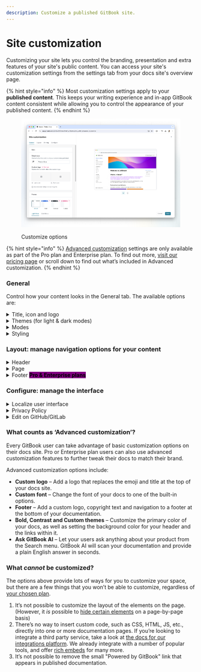```yaml
---
description: Customize a published GitBook site.
---
```


# Site customization

Customizing your site lets you control the branding, presentation and extra features of your site's public content. You can access your site's customization settings from the settings tab from your docs site's overview page.

{% hint style="info" %}
Most customization settings apply to your **published content**. This keeps your writing experience and in-app GitBook content consistent while allowing you to control the appearance of your published content.
{% endhint %}

<figure><img src="../../.gitbook/assets/customize-options.png" alt=""><figcaption><p>Customize options</p></figcaption></figure>

{% hint style="info" %}
[Advanced customization](space-customization.md#what-counts-as-advanced-customization) settings are only available as part of the Pro plan and Enterprise plan. To find out more, [visit our pricing page](https://www.gitbook.com/pricing) or scroll down to find out what’s included in Advanced customization.
{% endhint %}

### General

Control how your content looks in the General tab. The available options are:

<details>

<summary>Title, icon and logo</summary>

**Title**\
You can set any title you choose for your space. Note: this setting will only affect the title that displays _in the published documentation_. If you want to edit the title in the GitBook app, close the customize menu and edit it at the top of the space.

**Icon**\
You can set an emoji, or upload an icon of your own. Note: this setting will only affect the icon that displays _in the published documentation_ and it’ll also be used as the favicon for the page. If you want to edit the icon used within the GitBook app, close the customize section and click on the icon at the top of the space.

**Custom logo  **<mark style="background-color:purple;">**Pro & Enterprise plans**</mark> \
You can replace _both_ the published space’s title and icon with a custom logo so that your documentation better reflects your own branding — and, you can upload two versions: one for light mode, and one for dark mode.&#x20;

#### What’s the difference between the icon and logo options?

The icon setting lets you upload a small, 132x132px image, which will appear _alongside_ your space title. The custom logo option lets you upload a larger image (we recommend at least 600px wide), which will completely replace any icon and title you’ve set.

</details>

<details>

<summary>Themes (for light &#x26; dark modes)</summary>

Themes let you customize the color scheme of your published content for both light and dark mode. While you can use any colors you like, it’s important to keep accessibility in mind and choose something with good contrast so your content is easy to read.

**Default theme**\
All spaces have access to this theme, where the header background color will be aligned with the background color for the rest of the space.

**Bold theme  **<mark style="background-color:purple;">**Pro & Enterprise plans**</mark> \
The bold theme uses the primary color as the header background color.

**Contrast theme**  <mark style="background-color:purple;">**Pro & Enterprise plans**</mark> \
The contrast theme has a dark header background color in light mode, and a light header background color in dark mode.

**Custom theme  **<mark style="background-color:purple;">**Pro & Enterprise plans**</mark> \
The custom theme option lets you to set your own color preferences for the background color and link color in the header, in addition to choosing the primary color for light and dark mode.

</details>

<details>

<summary>Modes</summary>

**Show mode toggle**\
Enable this if you would like visitors to your published content to be able to manually toggle between light and dark mode. Readers can find the toggle at the bottom of any published page, both on larger screens and mobile devices.

**Default mode**\
Choose whether visitors to your published content will see it in light or dark mode initially. If **Show mode toggle** is enabled, they’ll be able to switch to the other option if they prefer. If **Show mode toggle** is disabled, they’ll only be able to see your content in the mode you choose here.

_Note: if you just want to change the theme within the GitBook app, you can do that from your **Settings**_ <picture><source srcset="../../.gitbook/assets/settings-dark.png" media="(prefers-color-scheme: dark)"><img src="../../.gitbook/assets/settings-light.png" alt="" data-size="line"></picture> _menu, which can be found at the bottom of the_ [_sidebar_](../../content-editor/editor/navigation.md#sidebar)_._

</details>

<details>

<summary>Styling</summary>

**Font family  **<mark style="background-color:purple;">**Pro & Enterprise plans**</mark> \
You can choose a font family for your published content from a list of popular options.

GitBook doesn’t support uploading or linking custom fonts. If you think we’re missing a typeface that works wonderfully for headers, body copy, and captions, [let us know](../../help-and-faq/faq/support.md)!

**Corner style**\
Choose either a rounded or straight corner style, to help align your published GitBook content with your own brand’s styling preferences.

**Background**\
Switch between a plain background and a subtly tinted background that complements your [theme](space-customization.md#themes-for-light-and-dark-modes).

</details>

### Layout: manage navigation options for your content

<details>

<summary>Header</summary>

**Navigation**\
Add header links to your site. You could use header links to point to important parts of your documentation, or perhaps to link back to your main website.

When enabled, simply add a title and a URL for each link. We support two levels of header navigation, meaning that you can have sub-links that appear in a dropdown menu.

</details>

<details>

<summary>Page</summary>

**Pagination**\
Keep this setting on to have previous and next buttons appear at the bottom of each page in your space, or toggle it off to remove them.

</details>

<details>

<summary>Footer  <mark style="background-color:purple;"><strong>Pro &#x26; Enterprise plans</strong></mark> </summary>

Enable or disable a footer section for your space.

**Logo  **<mark style="background-color:purple;">**Pro & Enterprise plans**</mark> \
Add your logo or another image in the footer.

**Copyright text  **<mark style="background-color:purple;">**Pro & Enterprise plans**</mark> \
Add some brief copyright information to your footer.

**Navigation  **<mark style="background-color:purple;">**Pro & Enterprise plans**</mark> \
Add links in your footer, in multiple sections. Just like with the header, you can add a title and URL for each link. Make sure to also include a section title for each section you create.

</details>

### Configure: manage the interface

<details>

<summary>Localize user interface</summary>

You can select from a list of languages to localize the user interface of your published content. This will apply translations to the **non-custom** areas of the interface.

This setting will _not_ auto-translate your actual content, but can help with matching the user interface to the language that you are writing in.

Is there a language we don’t yet offer that you would like to see included in this list? [Let us know](https://github.com/GitbookIO/gitbook/issues), or [contribute your own translation](https://www.gitbook.com/solutions/open-source)!

</details>

<details>

<summary>Privacy Policy</summary>

You can link to your own privacy policy to help visitors understand how your GitBook content uses cookies, and how you protect their privacy. If you choose not to set one, your site will default to [GitBook’s own privacy policy](https://policies.gitbook.com/privacy-and-security/statement/cookies).

</details>

<details>

<summary>Edit on GitHub/GitLab</summary>

If your space is connected to a Git repository, you can optionally show a link for your users to contribute to your documentation from your linked repository.

</details>

### What counts as ‘Advanced customization’?

Every GitBook user can take advantage of basic customization options on their docs site. Pro or Enterprise plan users can also use advanced customization features to further tweak their docs to match their brand.

Advanced customization options include:

* **Custom logo** – Add a logo that replaces the emoji and title at the top of your docs site.
* **Custom font** – Change the font of your docs to one of the built-in options.
* **Footer** – Add a custom logo, copyright text and navigation to a footer at the bottom of your documentation.
* **Bold, Contrast and Custom themes** – Customize the primary color of your docs, as well as setting the background color for your header and the links within it.
* **Ask GitBook AI** – Let your users ask anything about your product from the Search menu. GitBook AI will scan your documentation and provide a plain English answer in seconds.

### What _cannot_ be customized?

The options above provide lots of ways for you to customize your space, but there are a few things that you won’t be able to customize, regardless of [your chosen plan](../../account-management/plans/).

1. It’s not possible to customize the layout of the elements on the page. (However, it _is_ possible to [hide certain elements](page-layouts.md) on a page-by-page basis)
2. There’s no way to insert custom code, such as CSS, HTML, JS, etc., directly into one or more documentation pages. If you’re looking to integrate a third party service, take a look at [the docs for our integrations platform](https://developer.gitbook.com/). We already integrate with a number of popular tools, and offer [rich embeds](../../content-editor/blocks/embed-a-url.md) for many more.&#x20;
3. It’s not possible to remove the small "Powered by GitBook" link that appears in published documentation.
